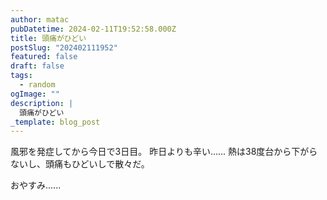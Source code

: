 ```yaml
---
author: matac
pubDatetime: 2024-02-11T19:52:58.000Z
title: 頭痛がひどい
postSlug: "202402111952"
featured: false
draft: false
tags:
  - random
ogImage: ""
description: |
  頭痛がひどい
_template: blog_post
---
```


風邪を発症してから今日で3日目。
昨日よりも辛い......
熱は38度台から下がらないし、頭痛もひどいしで散々だ。

おやすみ......

